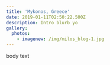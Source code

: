 ```yaml
---
title: 'Mykonos, Greece'
date: 2019-01-11T02:50:22.500Z
description: Intro blurb yo
gallery:
  photos:
    - imagenew: /img/milos_blog-1.jpg
---
```

body text
